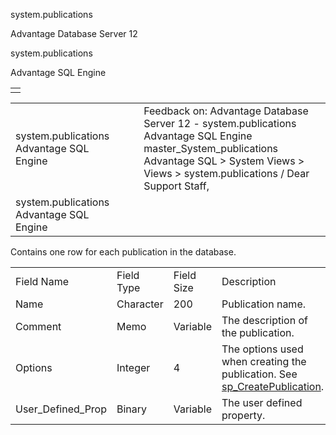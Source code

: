 system.publications




Advantage Database Server 12  

system.publications

Advantage SQL Engine

|  |
| --- |
|  |

|  |  |  |  |  |
| --- | --- | --- | --- | --- |
| system.publications  Advantage SQL Engine |  |  | Feedback on: Advantage Database Server 12 - system.publications Advantage SQL Engine master\_System\_publications Advantage SQL > System Views > Views > system.publications / Dear Support Staff, |  |
| system.publications  Advantage SQL Engine |  |  |  |  |

Contains one row for each publication in the database.

|  |  |  |  |
| --- | --- | --- | --- |
| Field Name | Field Type | Field Size | Description |
| Name | Character | 200 | Publication name. |
| Comment | Memo | Variable | The description of the publication. |
| Options | Integer | 4 | The options used when creating the publication. See [sp\_CreatePublication](master_sp_createpublication.htm). |
| User\_Defined\_Prop | Binary | Variable | The user defined property. |